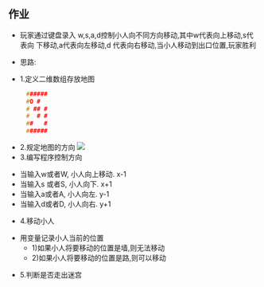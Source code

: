## 作业

- 玩家通过键盘录入 w,s,a,d控制小人向不同方向移动,其中w代表向上移动,s代表向 下移动,a代表向左移动,d 代表向右移动,当小人移动到出口位置,玩家胜利

- 思路:
- 1.定义二维数组存放地图

```c
     ######
     #O #
     # ## #
     #  # #
     ##   #
     ######
```

- 2.规定地图的方向
  ![](https://img-blog.csdnimg.cn/img_convert/7331a7700b09543cef73fa0bbddc3c16.png)
- 3.编写程序控制方向

+ 当输入w或者W, 小人向上移动. x-1
+ 当输入s 或者S, 小人向下.  x+1
+ 当输入a或者A, 小人向左.  y-1
+ 当输入d或者D, 小人向右. y+1

- 4.移动小人

+ 用变量记录小人当前的位置
  + 1)如果小人将要移动的位置是墙,则无法移动
  + 2)如果小人将要移动的位置是路,则可以移动

- 5.判断是否走出迷宫
